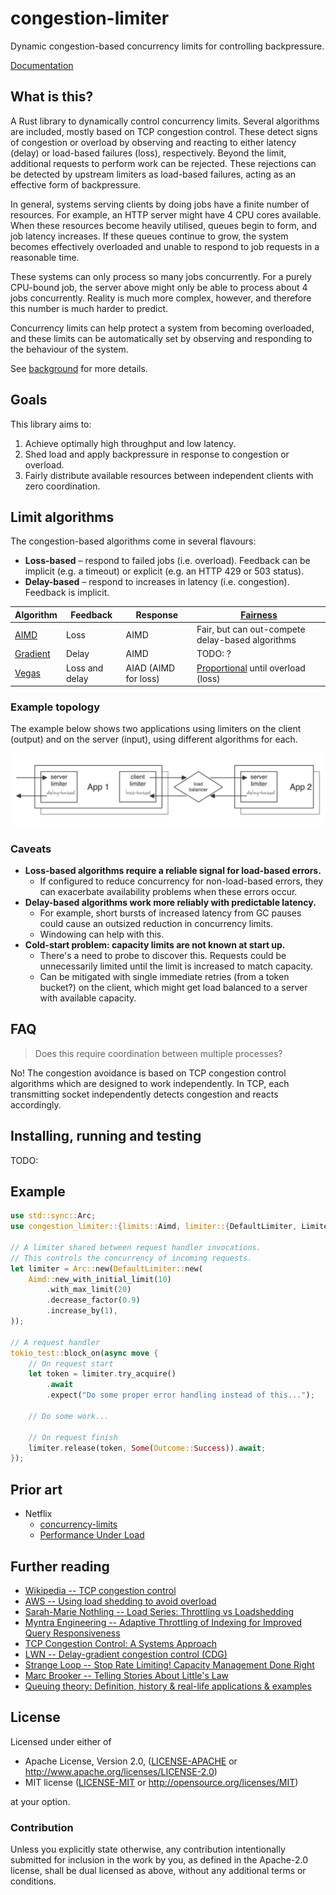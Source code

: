 # congestion-limiter

Dynamic congestion-based concurrency limits for controlling backpressure.

[Documentation](./docs/index.md)

## What is this?

A Rust library to dynamically control concurrency limits. Several algorithms are included, mostly based on TCP congestion control. These detect signs of congestion or overload by observing and reacting to either latency (delay) or load-based failures (loss), respectively. Beyond the limit, additional requests to perform work can be rejected. These rejections can be detected by upstream limiters as load-based failures, acting as an effective form of backpressure.

In general, systems serving clients by doing jobs have a finite number of resources. For example, an HTTP server might have 4 CPU cores available. When these resources become heavily utilised, queues begin to form, and job latency increases. If these queues continue to grow, the system becomes effectively overloaded and unable to respond to job requests in a reasonable time.

These systems can only process so many jobs concurrently. For a purely CPU-bound job, the server above might only be able to process about 4 jobs concurrently. Reality is much more complex, however, and therefore this number is much harder to predict.

Concurrency limits can help protect a system from becoming overloaded, and these limits can be automatically set by observing and responding to the behaviour of the system.

See [background](./docs/background.md) for more details.

## Goals

This library aims to:

1. Achieve optimally high throughput and low latency.
2. Shed load and apply backpressure in response to congestion or overload.
3. Fairly distribute available resources between independent clients with zero coordination.

## Limit algorithms

The congestion-based algorithms come in several flavours:

- **Loss-based** – respond to failed jobs (i.e. overload). Feedback can be implicit (e.g. a timeout) or explicit (e.g. an HTTP 429 or 503 status).
- **Delay-based** – respond to increases in latency (i.e. congestion). Feedback is implicit.

| Algorithm                         | Feedback       | Response             | [Fairness](https://en.wikipedia.org/wiki/Fairness_measure)                                       |
|-----------------------------------|----------------|----------------------|--------------------------------------------------------------------------------------------------|
| [AIMD](src/limit/aimd.rs)         | Loss           | AIMD                 | Fair, but can out-compete delay-based algorithms                                                 |
| [Gradient](src/limit/gradient.rs) | Delay          | AIMD                 | TODO: ?                                                                                          |
| [Vegas](src/limit/vegas.rs)       | Loss and delay | AIAD (AIMD for loss) | [Proportional](https://en.wikipedia.org/wiki/Proportional-fair_scheduling) until overload (loss) |

### Example topology

The example below shows two applications using limiters on the client (output) and on the server (input), using different algorithms for each.

![Example topology](docs/assets/example-topology.png)

### Caveats

- **Loss-based algorithms require a reliable signal for load-based errors.**
  - If configured to reduce concurrency for non-load-based errors, they can exacerbate availability problems when these errors occur.
- **Delay-based algorithms work more reliably with predictable latency.**
  - For example, short bursts of increased latency from GC pauses could cause an outsized reduction in concurrency limits.
  - Windowing can help with this.
- **Cold-start problem: capacity limits are not known at start up.**
  - There's a need to probe to discover this. Requests could be unnecessarily limited until the limit is increased to match capacity.
  - Can be mitigated with single immediate retries (from a token bucket?) on the client, which might get load balanced to a server with available capacity.

## FAQ

> Does this require coordination between multiple processes?

No! The congestion avoidance is based on TCP congestion control algorithms which are designed to work independently. In TCP, each transmitting socket independently detects congestion and reacts accordingly.

## Installing, running and testing

TODO:

## Example

```rust
use std::sync::Arc;
use congestion_limiter::{limits::Aimd, limiter::{DefaultLimiter, Limiter, Outcome}};

// A limiter shared between request handler invocations.
// This controls the concurrency of incoming requests.
let limiter = Arc::new(DefaultLimiter::new(
    Aimd::new_with_initial_limit(10)
        .with_max_limit(20)
        .decrease_factor(0.9)
        .increase_by(1),
));

// A request handler
tokio_test::block_on(async move {
    // On request start
    let token = limiter.try_acquire()
        .await
        .expect("Do some proper error handling instead of this...");

    // Do some work...

    // On request finish
    limiter.release(token, Some(Outcome::Success)).await;
});
```

## Prior art

- Netflix
  - [concurrency-limits](https://github.com/Netflix/concurrency-limits)
  - [Performance Under Load](https://netflixtechblog.medium.com/performance-under-load-3e6fa9a60581)

## Further reading

- [Wikipedia -- TCP congestion control](https://en.wikipedia.org/wiki/TCP_congestion_control)
- [AWS -- Using load shedding to avoid overload](https://aws.amazon.com/builders-library/using-load-shedding-to-avoid-overload/)
- [Sarah-Marie Nothling -- Load Series: Throttling vs Loadshedding](https://sarahnothling.wordpress.com/2019/05/12/load-series-throttling-vs-loadshedding/)
- [Myntra Engineering -- Adaptive Throttling of Indexing for Improved Query Responsiveness](https://medium.com/myntra-engineering/adaptive-throttling-of-indexing-for-improved-query-responsiveness-b3ac949e76c9)
- [TCP Congestion Control: A Systems Approach](https://tcpcc.systemsapproach.org/index.html)
- [LWN -- Delay-gradient congestion control (CDG)](https://lwn.net/Articles/645115/)
- [Strange Loop -- Stop Rate Limiting! Capacity Management Done Right](https://www.youtube.com/watch?v=m64SWl9bfvk)
- [Marc Brooker -- Telling Stories About Little's Law](https://brooker.co.za/blog/2018/06/20/littles-law.html)
- [Queuing theory: Definition, history & real-life applications & examples](https://queue-it.com/blog/queuing-theory/)

## License

Licensed under either of

- Apache License, Version 2.0, ([LICENSE-APACHE](LICENSE-APACHE) or <http://www.apache.org/licenses/LICENSE-2.0>)
- MIT license ([LICENSE-MIT](LICENSE-MIT) or <http://opensource.org/licenses/MIT>)

at your option.

### Contribution

Unless you explicitly state otherwise, any contribution intentionally submitted for inclusion in the work by you, as defined in the Apache-2.0 license, shall be dual licensed as above, without any additional terms or conditions.
